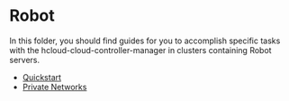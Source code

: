 # Robot

In this folder, you should find guides for you to accomplish specific tasks with the hcloud-cloud-controller-manager in clusters containing Robot servers.

- [Quickstart](quickstart.md)
- [Private Networks](private-networks.md)
